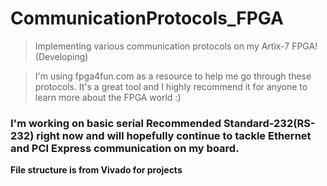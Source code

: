 # CommunicationProtocols_FPGA
>  Implementing various communication protocols on my Artix-7 FPGA! (Developing)

>  I'm using fpga4fun.com as a resource to help me go through these protocols. It's a great tool and I highly recommend it for anyone to learn more about the FPGA world :)

### I'm working on basic serial Recommended Standard-232(RS-232) right now and will hopefully continue to tackle Ethernet and PCI Express communication on my board.

**File structure is from Vivado for projects**
